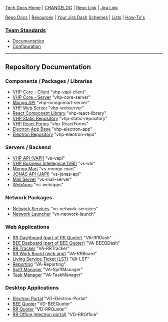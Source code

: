 [Tech Docs Home](./) | [CHANGELOG](./docs/CHANGELOG.md) | [Repo Link](https://github.com/VHP1946/VHP1946.github.io) | [Jira Link](https://vhp.atlassian.net)

[Repo Docs](#repository-documentation) | [Resources](./pages/resources.md) | [Your Jira Dash](https://vhp.atlassian.net/jira/dashboards/10000)
[Schemes](./vs-mongo-mart) | [Lists](./pages/settings-lists.md) | [How-To's](./pages/how-to.md)

### [Team Standards](./pages/sops.md)
- [Documentation](./pages/sops.md#documentation)
- [Configuration](./pages/sops.md#configuration)

---

## Repository Documentation

### Components / Packages / Libraries
- [VHP Core - Client](./vhp-vapi-client "vhp-vapi-client")   "vhp-vapi-client"
- [VHP Core - Server](./vhp-core-server "vhp-core-server")   "vhp-core-server"
- [Mongo API](./vhp-mongomart-server "vhp-mongomart-server")   "vhp-mongomart-server"
- [VHP Web Server](./vhp-webserver "vhp-webserver")   "vhp-webserver"
- [React Component Library](./vhp-react-library "vhp-react-library")   "vhp-react-library"
- [VHP Static Repository](./vhp-static-repository "vhp-static-repository")   "vhp-static-repository"
- [VHP React Forms](./vhp-ReactForms "vhp-ReactForms")   "vhp-ReactForms"
- [Electron App Base](./vhp-electron-app "vhp-electron-app")   "vhp-electron-app"
- [Electron Repository](./vhp-electron-repo "vhp-electron-repo")   "vhp-electron-repo"

### Servers / Backend
- [VHP API (VAPI)](./vs-vapi "vs-vapi")   "vs-vapi"
- [VHP Business Intellegnce (VBI)](./vs-vbi "vs-vbi")   "vs-vbi"
- [Mongo Mart](./vs-mongo-mart "vs-mongo-mart")   "vs-mongo-mart"
- [JONAS API (JAPI)](./vs-jonas-api "vs-jonas-api")   "vs-jonas-api"
- [Mail Server](./vs-mail-server "vs-mail-server")   "vs-mail-server"
- [WebApps](./vs-webapps "vs-webapps")   "vs-webapps"

### Network Packages
- [Network Services](./vn-network-services "vn-network-services")   "vn-network-services"
- [Network Launcher](./vn-network-launch "vn-network-launch")   "vn-network-launch"

### Web Applications
- [RR Dashboard (part of RR Quoter)](./VA-RRDash "VA-RRDash")   "VA-RRDash"
- [BEE Dasboard (part of BEE Quoter)](../VA-BEEQDash "VA-BEEQDash")   "VA-BEEQDash"
- [RR Tracker](./VA-RRTracker "VA-RRTracker")   "VA-RRTracker"
- [RR Work Board (web app)](./VA-RRBoard "VA-RRBoard")   "VA-RRBoard"
- [Living Service Ticket (LST)](./VA-LST "VA-LST")   "VA-LST"
- [Reporting](./VA-Reporting "VA-Reporting")   "VA-Reporting"
- [Spiff Manager](./VA-SpiffManager "VA-SpiffManager")   "VA-SpiffManager"
- [Task Manager](./VA-TaskManager "VA-TaskManager")   "VA-TaskManager"

### Desktop Applications 
- [Electron Portal](./VD-Electron-Portal "VD-Electron-Portal")   "VD-Electron-Portal"
- [BEE Quoter](./VD-BEEQuoter "VD-BEEQuoter")   "VD-BEEQuoter"
- [RR Quoter](./VD-RRQuoter "VD-RRQuoter")   "VD-RRQuoter"
- [RR Office (electron portal)](./VD-RROffice "VD-RROffice")   "VD-RROffice"